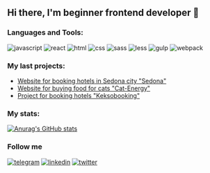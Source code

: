 ## Hi there, I'm beginner frontend developer 👋

### Languages and Tools:
![javascript](https://img.shields.io/badge/Javascript-000000?style=for-the-badge&logo=javascript)
![react](https://img.shields.io/badge/React-000000?style=for-the-badge&logo=react)
![html](https://img.shields.io/badge/HTML-000000?style=for-the-badge&logo=html5)
![css](https://img.shields.io/badge/CSS-000000?style=for-the-badge&logo=CSS3)
![sass](https://img.shields.io/badge/SASS-000000?style=for-the-badge&logo=sass)
![less](https://img.shields.io/badge/Less-000000?style=for-the-badge&logo=less)
![gulp](https://img.shields.io/badge/Gulp-000000?style=for-the-badge&logo=gulp)
![webpack](https://img.shields.io/badge/Webpack-000000?style=for-the-badge&logo=webpack)

### My last projects:
- [Website for booking hotels in Sedona city "Sedona"](https://github.com/Yuriy-Tkachenko/Sedona)
- [Website for buying food for cats "Cat-Energy"](https://github.com/Yuriy-Tkachenko/cat-energy)
- [Project for booking hotels "Keksobooking"](https://github.com/Yuriy-Tkachenko/Keksobooking)

### My stats:
[![Anurag's GitHub stats](https://github-readme-stats.vercel.app/api?username=Yuriy-Tkachenko&show_icons=true&theme=tokyonight)](https://github.com/anuraghazra/github-readme-stats)

### Follow me
[![telegram](https://img.shields.io/badge/Telegram-000000?style=for-the-badge&logo=telegram)](https://t.me/iam_tguser/)
[![linkedin](https://img.shields.io/badge/LinkedIn-000000?style=for-the-badge&logo=linkedin)](https://www.linkedin.com/in/tkachenkoyu/)
[![twitter](https://img.shields.io/badge/Twitter-000000?style=for-the-badge&logo=twitter)](https://twitter.com/slogan_here)